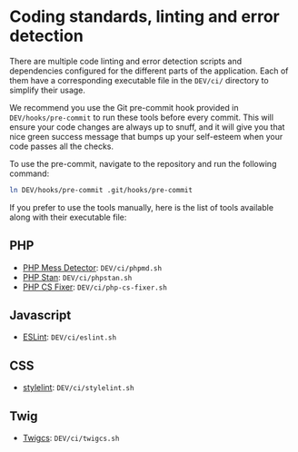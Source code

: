 # Coding standards, linting and error detection

There are multiple code linting and error detection scripts and dependencies configured for the different parts of the application.
Each of them have a corresponding executable file in the `DEV/ci/` directory to simplify their usage.

We recommend you use the Git pre-commit hook provided in `DEV/hooks/pre-commit` to run these tools before every commit. 
This will ensure your code changes are always up to snuff, and it will give you that nice green success message that bumps up 
your self-esteem when your code passes all the checks.

To use the pre-commit, navigate to the repository and run the following command:
```bash
ln DEV/hooks/pre-commit .git/hooks/pre-commit
```

If you prefer to use the tools manually, here is the list of tools available along with their executable file:

## PHP
- [PHP Mess Detector](https://phpmd.org/): `DEV/ci/phpmd.sh`
- [PHP Stan](https://phpstan.org/): `DEV/ci/phpstan.sh`
- [PHP CS Fixer](https://github.com/FriendsOfPHP/PHP-CS-Fixer): `DEV/ci/php-cs-fixer.sh`

## Javascript
- [ESLint](https://eslint.org/): `DEV/ci/eslint.sh`

## CSS
- [stylelint](https://stylelint.io/): `DEV/ci/stylelint.sh`

## Twig
- [Twigcs](https://github.com/friendsoftwig/twigcs): `DEV/ci/twigcs.sh`
